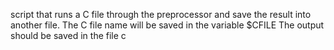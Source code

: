 script that runs a C file through the preprocessor and save the result 
into another file.
The C file name will be saved in the variable $CFILE
The output should be saved in the file c
